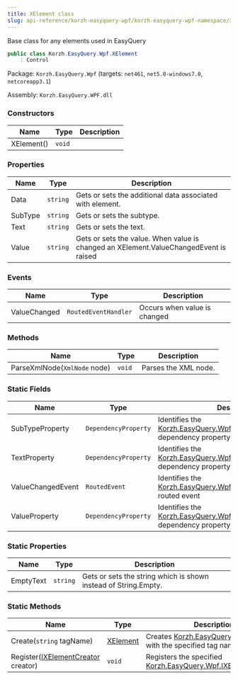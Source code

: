 ```yaml
---
title: XElement class
slug: api-reference/korzh-easyquery-wpf/korzh-easyquery-wpf-namespace/xelement-class
---
```

Base class for any elements used in EasyQuery
```csharp
public class Korzh.EasyQuery.Wpf.XElement
    : Control

```
Package: `Korzh.EasyQuery.Wpf` (targets: `net461`, `net5.0-windows7.0`, `netcoreapp3.1`)

Assembly: `Korzh.EasyQuery.WPF.dll`

### Constructors

| Name | Type | Description | 
| --- | --- | --- | 
| XElement() | `void` |  | 


### Properties

| Name | Type | Description | 
| --- | --- | --- | 
| Data | `string` | Gets or sets the additional data associated with element. | 
| SubType | `string` | Gets or sets the subtype. | 
| Text | `string` | Gets or sets the text. | 
| Value | `string` | Gets or sets the value. When value is changed an XElement.ValueChangedEvent is raised | 


### Events

| Name | Type | Description | 
| --- | --- | --- | 
| ValueChanged | `RoutedEventHandler` | Occurs when value is changed | 


### Methods

| Name | Type | Description | 
| --- | --- | --- | 
| ParseXmlNode(`XmlNode` node) | `void` | Parses the XML node. | 


### Static Fields

| Name | Type | Description | 
| --- | --- | --- | 
| SubTypeProperty | `DependencyProperty` | Identifies the [Korzh.EasyQuery.Wpf.XElement.SubType](api-reference/korzh-easyquery-wpf/korzh-easyquery-wpf-namespace/xelement-class) dependency property | 
| TextProperty | `DependencyProperty` | Identifies the [Korzh.EasyQuery.Wpf.XElement.Text](api-reference/korzh-easyquery-wpf/korzh-easyquery-wpf-namespace/xelement-class) dependency property | 
| ValueChangedEvent | `RoutedEvent` | Identifies the [Korzh.EasyQuery.Wpf.XElement.ValueChanged](api-reference/korzh-easyquery-wpf/korzh-easyquery-wpf-namespace/xelement-class) routed event | 
| ValueProperty | `DependencyProperty` | Identifies the [Korzh.EasyQuery.Wpf.XElement.Value](api-reference/korzh-easyquery-wpf/korzh-easyquery-wpf-namespace/xelement-class) dependency property | 


### Static Properties

| Name | Type | Description | 
| --- | --- | --- | 
| EmptyText | `string` | Gets or sets the string which is shown instead of String.Empty. | 


### Static Methods

| Name | Type | Description | 
| --- | --- | --- | 
| Create(`string` tagName) | [XElement](api-reference/korzh-easyquery-wpf/korzh-easyquery-wpf-namespace/xelement-class) | Creates [Korzh.EasyQuery.Wpf.XElement](api-reference/korzh-easyquery-wpf/korzh-easyquery-wpf-namespace/xelement-class) with the specified tag name. | 
| Register([IXElementCreator](api-reference/korzh-easyquery-wpf/korzh-easyquery-wpf-namespace/ixelementcreator-interface) creator) | `void` | Registers the specified [Korzh.EasyQuery.Wpf.IXElementCreator](api-reference/korzh-easyquery-wpf/korzh-easyquery-wpf-namespace/ixelementcreator-interface). |